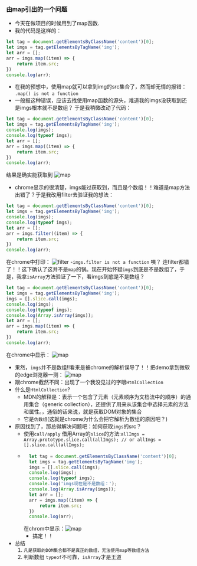 ### 由map引出的一个问题
- 今天在做项目的时候用到了map函数.
- 我的代码是这样的：
```javascript
let tag = document.getElementsByClassName('content')[0];
let imgs = tag.getElementsByTagName('img');
let arr = [];
arr = imgs.map((item) => {
    return item.src;
})
console.log(arr);
```
- 在我的预想中，使用map就可以拿到img的src集合了，然而却无情的报错： `.map() is not a function`
- 一般报这种错误，应该去找使用map函数的源头，难道我的imgs没获取到还是imgs根本就不是数组？
于是我稍微改动了代码：
```javascript
let tag = document.getElementsByClassName('content')[0];
let imgs = tag.getElementsByTagName('img');
console.log(imgs);
console.log(typeof imgs);
let arr = [];
arr = imgs.map((item) => {
    return item.src;
})
console.log(arr);
```
结果是确实能获取到
![map](https://github.com/anth-angle/my/blob/master/images/map_01.png?raw=true)
- chrome显示的很清楚，imgs能过获取到，而且是个数组！！难道是map方法出错了？于是我改用filter去验证我的想法：
```javascript
let tag = document.getElementsByClassName('content')[0];
let imgs = tag.getElementsByTagName('img');
console.log(imgs);
console.log(typeof imgs);
let arr = [];
arr = imgs.filter((item) => {
    return item.src;
})
console.log(arr);
```
在chrome中打印：
![filter](https://github.com/anth-angle/my/blob/master/images/filter.png?raw=true)
-`imgs.filter is not a function` 咦？ 连filter都错了！！这下确认了这并不是`map`的锅。现在开始怀疑`imgs`到底是不是数组了，于是，我拿`isArray`方法验证了一下，看imgs到底是不是数组？
```javascript
let tag = document.getElementsByClassName('content')[0];
let imgs = tag.getElementsByTagName('img');
imgs = [].slice.call(imgs);
console.log(imgs);
console.log(typeof imgs);
console.log(Array.isArray(imgs));
let arr = [];
arr = imgs.map((item) => {
    return item.src;
})
console.log(arr);
```
在chrome中显示：
![map](https://github.com/anth-angle/my/blob/master/images/map_02.png?raw=true)
- 果然，`imgs`并不是数组!!看来是被chrome的解析误导了！！把demo拿到微软的edge浏览器一测：
![map](https://github.com/anth-angle/my/blob/master/images/map_03.png?raw=true)
- 跟chrome截然不同：出现了一个我没见过的字眼`HtmlCollection`
- 什么是`HtmlCollection`?
    - MDN的解释是：表示一个包含了元素（元素顺序为文档流中的顺序）的通用集合（generic collection），还提供了用来从该集合中选择元素的方法和属性。，通俗的话来说，就是获取DOM对象的集合
    - 它是`伪数组`(这就是chrome为什么会把它解析为数组的原因吧？)
- 原因找到了，那总得解决问题吧：如何获取`imgs`的src？
    - 使用`call/apply` 借用Array的`slice`的方法:`allImgs = Array.prototype.slice.call(allImgs);
// or
allImgs = [].slice.call(allImgs);`
    - ```javascript
        let tag = document.getElementsByClassName('content')[0];
        let imgs = tag.getElementsByTagName('img');
        imgs = [].slice.call(imgs);
        console.log(imgs);
        console.log(typeof imgs);
        console.log('imgs现在是不是数组：');
        console.log(Array.isArray(imgs));
        let arr = [];
        arr = imgs.map((item) => {
            return item.src;
        })
        console.log(arr);
        ```
        在chrom中显示：![map](https://github.com/anth-angle/my/blob/master/images/map_04.png?raw=true)
        - 搞定！！
- 总结
    1. `凡是获取的DOM集合都不是真正的数组，无法使用map等数组方法`
    2. 判断数组 `typeof`不可靠，`isArray`才是王道